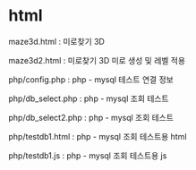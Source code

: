# html
maze3d.html : 미로찾기 3D 

maze3d2.html : 미로찾기 3D 미로 생성 및 레벨 적용

php/config.php : php - mysql 테스트 연결 정보

php/db_select.php : php - mysql 조회 테스트 

php/db_select2.php : php - mysql 조회 테스트 

php/testdb1.html : php - mysql 조회 테스트용 html

php/testdb1.js : php - mysql 조회 테스트용 js


